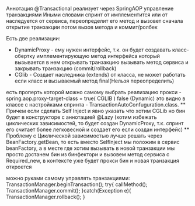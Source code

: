 
Аннотация @Transactional реализует через SpringAOP управление транзакциями
Иными словами спринт от имплементится или от наследуется от сервиса, переопределит его метод и вызовет сначала открытие транзакции потом вызов метода и коммит/ролбек

Есть две реализации:
- DynamicProxy - ему нужен интерфейс, т.к. он будет создавать класс-обертку имплементирующую метод интерфейса который вызывается в нем открывать транзакцию вызывать метод сервиса и закрывать транзакцию (commit/rollback)
- CGlib - Создает наследника (extends) от класса, не может работать если класс и вызываемый метод final(Нельзя переопределить) 


есть проперть которой можно самому выбрать реализацию прокси - spring.aop.proxy-target-class = true( CGLIB ) false (Dynamic) 
это видно в классе с настройками спринта - TransactionAutoConfuguration.class. 
** Причем если сделать Self Inject и явно указать что хотим CGLib но бин будет в конструкторе с аннотацией @Lazy (хотим избежать циклических зависимостей, то будет создан DynamicProxy, т.к. спринт его считает более легковесной и создает его если создан интерфейс)
** Проблему с Циклической зависимостью лучше решать через BeanFactory.getBean, то есть вместо SelfInject мы положим в сервис beanFactory, а в месте где хотим вызывать в новой транзакции мы просто достанем бин из бинфектори и вызовем метод сервиса с Required_new, в контексте уже будет прокси бин и новая транзакция откроется


можно руками самому управлять транзакциями:
TransactionManager.beginTransaction();
try{
callMethod();
TransactionManager.commit();
}catch(Exception e){
TransactionManager.rollback();
}

